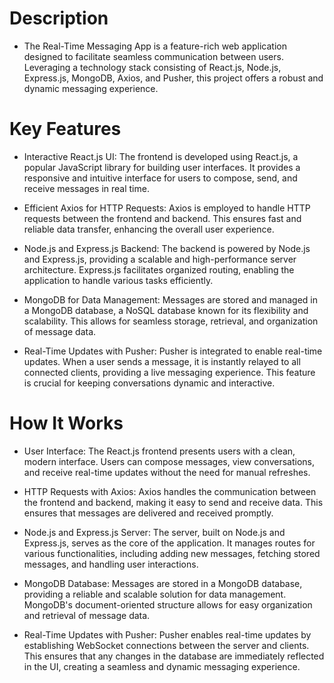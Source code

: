 # Description
 - The Real-Time Messaging App is a feature-rich web application designed to facilitate seamless communication between users. Leveraging a technology stack consisting of React.js, Node.js, Express.js, MongoDB, Axios, and Pusher, this project offers a robust and dynamic messaging experience.

# Key Features
 - Interactive React.js UI: The frontend is developed using React.js, a popular JavaScript library for building user interfaces. It provides a responsive and intuitive interface for users to compose, send, and receive messages in real time.

 - Efficient Axios for HTTP Requests: Axios is employed to handle HTTP requests between the frontend and backend. This ensures fast and reliable data transfer, enhancing the overall user experience.

 - Node.js and Express.js Backend: The backend is powered by Node.js and Express.js, providing a scalable and high-performance server architecture. Express.js facilitates organized routing, enabling the application to handle various tasks efficiently.

 - MongoDB for Data Management: Messages are stored and managed in a MongoDB database, a NoSQL database known for its flexibility and scalability. This allows for seamless storage, retrieval, and organization of message data.

 - Real-Time Updates with Pusher: Pusher is integrated to enable real-time updates. When a user sends a message, it is instantly relayed to all connected clients, providing a live messaging experience. This feature is crucial for keeping conversations dynamic and interactive.

# How It Works
 - User Interface: The React.js frontend presents users with a clean, modern interface. Users can compose messages, view conversations, and receive real-time updates without the need for manual refreshes.

 - HTTP Requests with Axios: Axios handles the communication between the frontend and backend, making it easy to send and receive data. This ensures that messages are delivered and received promptly.

 - Node.js and Express.js Server: The server, built on Node.js and Express.js, serves as the core of the application. It manages routes for various functionalities, including adding new messages, fetching stored messages, and handling user interactions.

 - MongoDB Database: Messages are stored in a MongoDB database, providing a reliable and scalable solution for data management. MongoDB's document-oriented structure allows for easy organization and retrieval of message data.

 - Real-Time Updates with Pusher: Pusher enables real-time updates by establishing WebSocket connections between the server and clients. This ensures that any changes in the database are immediately reflected in the UI, creating a seamless and dynamic messaging experience.

